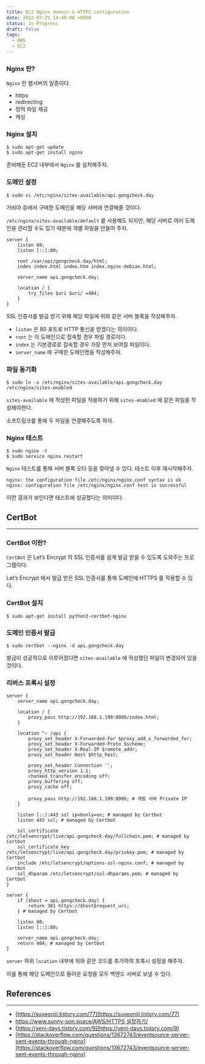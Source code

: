 ```yaml
---
title: EC2 Nginx domain & HTTPS configuration
date: 2022-07-25 14:40:00 +0900
status: In Progress
draft: false
tags:
  - AWS
  - EC2
---
```

### Nginx 란?

`Nginx` 란 웹서버의 일종이다.

- https
- redirecting
- 정적 파일 제공
- 캐싱

### Nginx 설치

```
$ sudo apt-get update
$ sudo apt-get install nginx
```

준비해둔 EC2 내부에서 `Nginx` 를 설치해주자.

### 도메인 설정

```
$ sudo vi /etc/nginx/sites-available/api.gongcheck.day
```

가비아 등에서 구매한 도메인을 해당 서버에 연결해줄 것이다.

`/etc/nginx/sites-available/default` 를 사용해도 되지만, 해당 서버로 여러 도메인을 관리할 수도 있기 때문에 개별 파일을 만들어 주자.

```
server {
    listen 80;
    listen [::]:80;

    root /var/api/gongcheck.day/html;
    index index.html index.htm index.nginx-debian.html;

    server_name api.gongcheck.day;

    location / {
        try_files $uri $uri/ =404;
    }
}
```

SSL 인증서를 발급 받기 위해 해당 파일에 위와 같은 서버 블록을 작성해주자.

- `listen` 은 80 포트로 HTTP 통신을 받겠다는 의미이다.
- `root` 는 이 도메인으로 접속할 경우 파일 경로이다.
- `index` 는 기본경로로 접속할 경우 가장 먼저 보여질 파일이다.
- `server_name` 에 구매한 도메인명을 작성해주자.

### 파일 동기화

```
$ sudo ln -s /etc/nginx/sites-available/api.gongcheck.day /etc/nginx/sites-enabled
```

`sites-available` 에 작성한 파일을 적용하기 위해 `sites-enabled` 에 같은 파일을 작성해야한다.

소프트링크를 통해 두 파일을 연결해주도록 하자.

### Nginx 테스트

```
$ sudo nginx -t
$ sudo service nginx restart
```

`Nginx` 테스트를 통해 서버 블록 오타 등을 찾아낼 수 있다. 테스트 이후 재시작해주자.

```
nginx: the configuration file /etc/nginx/nginx.conf syntax is ok
nginx: configuration file /etc/nginx/nginx.conf test is successful
```

이런 결과가 보인다면 테스트에 성공했다는 의미이다.

## CertBot
---
### CertBot 이란?

`CertBot` 은 Let’s Encrypt 의 SSL 인증서를 쉽게 발급 받을 수 있도록 도와주는 프로그램이다.

Let’s Encrypt 에서 발급 받은 SSL 인증서를 통해 도메인에 HTTPS 를 적용할 수 있다.

### CertBot 설치

```
$ sudo apt-get install python3-certbot-nginx
```

### 도메인 인증서 발급

```
$ sudo certbot --nginx -d api.gongcheck.day
```

발급이 성공적으로 이루어졌다면 `sites-available` 에 작성했던 파일이 변경되어 있을 것이다.

### 리버스 프록시 설정

```
server {
    server_name api.gongcheck.day;

    location / {
        proxy_pass http://192.168.1.199:8080/index.html;
    }

    location ^~ /api {
        proxy_set_header X-Forwarded-For $proxy_add_x_forwarded_for;
        proxy_set_header X-Forwarded-Proto $scheme;
        proxy_set_header X-Real-IP $remote_addr;
        proxy_set_header Host $http_host;

        proxy_set_header Connection '';
        proxy_http_version 1.1;
        chunked_transfer_encoding off;
        proxy_buffering off;
        proxy_cache off;

        proxy_pass http://192.168.1.199:8080; # 개발 서버 Private IP
    }

    listen [::]:443 ssl ipv6only=on; # managed by Certbot
    listen 443 ssl; # managed by Certbot

    ssl_certificate /etc/letsencrypt/live/api.gongcheck.day/fullchain.pem; # managed by Certbot
    ssl_certificate_key /etc/letsencrypt/live/api.gongcheck.day/privkey.pem; # managed by Certbot
    include /etc/letsencrypt/options-ssl-nginx.conf; # managed by Certbot
    ssl_dhparam /etc/letsencrypt/ssl-dhparams.pem; # managed by Certbot
}

server {
    if ($host = api.gongcheck.day) {
        return 301 https://$host$request_uri;
    } # managed by Certbot

    listen 80;
    listen [::]:80;

    server_name api.gongcheck.day;
    return 404; # managed by Certbot
}
```

`server` 하위 `location` 내부에 위와 같은 코드를 추가하여 프록시 설정을 해주자.

이를 통해 해당 도메인으로 들어온 요청을 모두 백엔드 서버로 보낼 수 있다.

## References
---
- [https://suyeoniii.tistory.com/77](https://suyeoniii.tistory.com/77)
- [https://www.sunny-son.space/AWS/HTTPS 설정하기/](https://www.sunny-son.space/AWS/HTTPS%20%EC%84%A4%EC%A0%95%ED%95%98%EA%B8%B0/)
- [https://yeni-days.tistory.com/9](https://yeni-days.tistory.com/9)
- [https://stackoverflow.com/questions/13672743/eventsource-server-sent-events-through-nginx](https://stackoverflow.com/questions/13672743/eventsource-server-sent-events-through-nginx)